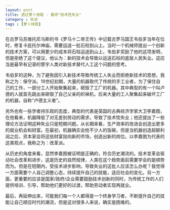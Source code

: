 ```yaml
---
layout: post
title: 透过萝卜快跑 - 看待"技术性失业"
category : 杂谈
tags : [萝卜快跑]
---
```


在古罗马苏维托尼乌斯的书《罗马十二帝王传》中记载古罗马国王韦伯芗当年在位时，修复卡庇托尔神庙，需要运送一批石柱到山上。当时一个机械师提出一个创新的技术方案，可以用更少的成本将石柱运送到山上，韦伯芗奖励了他的这项发明，但是拒绝了这个提议，他认为：新的技术会导致以运送石柱的底层人民失业。这应当是最早有记录的管宇人类对新技术替代人工这个问题的思考。

韦伯芗的这种，为了避免因引入新技术导致传统工人失业而拒绝新技术的思想，我称之为：保守派。19世纪初期，大量的机器取代了传统的手工业者，为了保住自己的工作，一部分工人开始聚集起来，砸毁了工厂的机器。其中典型的有一个叫卢德的人就首先跳出来砸毁了自己父亲的织袜机，后来大量的工人聚集起来破坏工厂的机器，自称“卢德主义者”。

另外也有一些学者持乐观的态度，典型的代表是英国的古典经济学家大卫李嘉图，在他看来，机器降低了对无差别劳动的需求，导致了技术性失业；他还提出了一些理论方法证明这种失业只是短期问题。从长期来看，生产效率的改进会创造出更多的就业机会和财富。在最初，机器确实会抢不少人的饭碗，但是当机器创造超额利润之后，资本家会将这些财富投向新的市场，创造出新的岗位。以李嘉图为代表的这类观点，我称之为：改革派。

从历史的角度来看，显然李嘉图被证明是正确的，符合历史潮流的。技术变革会驱动社会改革和进步，这是历史的自然规律，人类在这个趋势面前需要学会的是顺势而为。但是在短期内，受技术进步影响，导致失业的这批人应该怎么办呢？我觉得一方面需要个人自己调整心态，持续提升自己的技能，适应社会的变化。另一方面，更重要的应该是国家/政府/企业需要鼓励技术创新的同时，为传统工作的人们提供培训、引导，帮助他们更好的过渡，帮助劳动者实现再就业。

最后，再延伸出来，可能我们每一个人都得是一个终身学习者，不断提升自己的技能让自己顺应时代的潮流，但是这对很多人来说，确实是困难的。